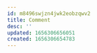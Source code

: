```yaml
---
id: m8496swjzn4jwk2eobzqwv2
title: Comment
desc: ''
updated: 1656306656051
created: 1656306654783
---
```


